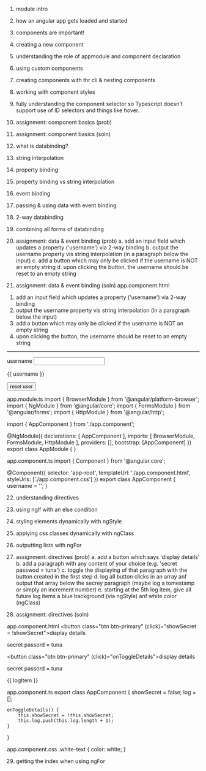 1. module intro

2. how an angular app gets loaded and started

3. components are important!

4. creating a new component

5. understanding the role of appmodule and component declaration

6. using custom components

7. creating components with thr cli & nesting components

8. working with component styles

9. fully understanding the component selector
so Typescript doesn't support use of ID selectors and things like hover.

10. assignment: component basics (prob)

11. assignment: component basics (soln)

12. what is databinding?

13. string interpolation

14. property binding

15. property binding vs string interpolation

16. event binding

17. passing & using data with event binding

18. 2-way databinding

19. combining all forms of databinding

20. assignment: data & event binding (prob)
a. add an input field which updates a property ('username') via 2-way binding
b. output the username property vis string interpolation (in a paragraph below the input)
c. add a button which may only be clicked if the username is NOT an empty string
d. upon clicking the button, the username should be reset to an empty string

21. assignment: data & event binding (soln)
app.component.html
<div class="container">
<div class="row">
<div class="col-xs-12">
<ol>
<li>add an input field which updates a property ('username') via 2-way binding</li>
<li>output the username property vis string interpolation (in a paragraph below the input)</li>
<li>add a button which may only be clicked if the username is NOT an empty string</li>
<li>upon clicking the button, the username should be reset to an empty string</li>
</ol>
<hr>
<label>username</label>
<input type="text" class="form-conrol" [(ngModel)]="username">
<p>{{ username }}</p>
<button class="btn btn-primary [disabled]="username === ''"
(click)="username = ''">reset user</button>
</div>
</div>
</div>

app.module.ts
import { BrowserModule } from '@angular/platform-browser'; 
import { NgModule } from '@angular/core';
import { FormsModule } from '@angular/forms';
import { HttpModule } from '@angular/http';

import { AppComponent } from './app.component';

@NgModule({
    declarations: [
        AppComponent
    ],
    imports: [
        BrowserModule,
        FormsModule,
        HttpModule
    ],
    providers: [],
    bootstrap: [AppComponent]
})
export class AppModule { }

app.component.ts
import { Component } from '@angular.core';

@Component({
    selector: 'app-root',
    templateUrl: './app.component.html',
    styleUrls: ['./app.component.css']
})
export class AppComponent {
    username = '';
}

22. understanding directives

23. using nglf with an else condition

24. styling elements dynamically with ngStyle

25. applying css classes dynamically with ngClass

26. outputting lists with ngFor

27. assignment: directives (prob)
a. add a button which says 'display details'
b. add a paragraph with any content of your choice (e.g. 'secret passwod = tuna')
c. toggle the displaying of that paragraph with the button created in the first step
d. log all button clicks in an array anf output that array below the secrey paragraph (maybe log a tomestamp or simply an increment number)
e. starting at the 5th log item, give all future log items a blue background (via ngStyle) anf white color (ngClass)

28. assignment: directives (soln)

app.component.html
<button class="btn btn-primary" (click)="showSecret = !showSecret">display details</button>
<p *ngIf="showSecret">secret passord = tuna</p>

<button class="btn btn-primary" (click)="onToggleDetails">display details</button>
<p *ngIf="showSecret">secret passord = tuna</p>
<div *ngFor="let logItem of log"
[ngStyle]="{backgroundColor: logItem >= 5 ? 'blue' : 'transparent'}"
[ngClass]="{'white-text'= logItem >=5}"
>{{ logItem }}</div>

app.component.ts
export class AppComponent {
    showSecret = false;
    log = [];

    onToggleDetails() {
        this.showSecret = !this.showSecret;
        this.log.push(this.log.length + 1);
    }
}

app.component.css
.white-text {
    color: white;
}




29. getting the index when using ngFor